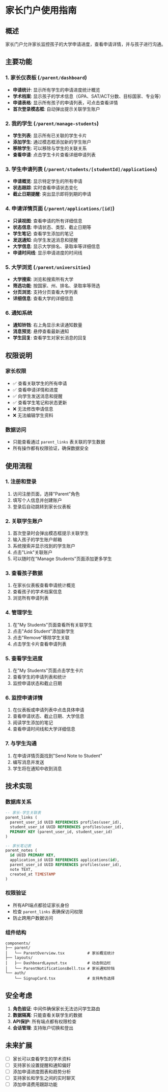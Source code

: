 # 家长门户使用指南

## 概述

家长门户允许家长监控孩子的大学申请进度，查看申请详情，并与孩子进行沟通。

## 主要功能

### 1. 家长仪表板 (`/parent/dashboard`)
- **申请统计**: 显示所有学生的申请进度统计概览
- **学术档案**: 显示孩子的学术信息（GPA、SAT/ACT分数、目标国家、专业等）
- **申请表格**: 显示所有孩子的申请列表，可点击查看详情
- **首次登录模态框**: 自动弹出提示关联学生账户

### 2. 我的学生 (`/parent/manage-students`)
- **学生列表**: 显示所有已关联的学生卡片
- **添加学生**: 通过模态框添加新的学生账户
- **移除学生**: 可以移除与学生的关联关系
- **查看申请**: 点击学生卡片查看详细申请列表

### 3. 学生申请列表 (`/parent/students/[studentId]/applications`)
- **申请概览**: 显示特定学生的所有申请
- **状态跟踪**: 实时查看申请状态变化
- **截止日期提醒**: 突出显示即将到期的申请

### 4. 申请详情页面 (`/parent/applications/[id]`)
- **只读视图**: 查看申请的所有详细信息
- **状态信息**: 申请状态、类型、截止日期等
- **学生笔记**: 查看学生添加的笔记
- **发送通知**: 向学生发送消息和提醒
- **大学信息**: 显示大学排名、录取率等详细信息
- **申请时间线**: 显示申请进度的时间线

### 5. 大学浏览 (`/parent/universities`)
- **大学搜索**: 浏览和搜索所有大学
- **筛选功能**: 按国家、州、排名、录取率等筛选
- **分页浏览**: 支持分页查看大学列表
- **详细信息**: 查看大学的详细信息

### 6. 通知系统
- **通知铃铛**: 右上角显示未读通知数量
- **消息预览**: 悬停查看最新通知
- **学生回复**: 查看学生对家长消息的回复

## 权限说明

### 家长权限
- ✅ 查看关联学生的所有申请
- ✅ 查看申请详情和进度
- ✅ 向学生发送消息和提醒
- ✅ 查看学生笔记和状态更新
- ❌ 无法修改申请信息
- ❌ 无法编辑学生资料

### 数据访问
- 只能查看通过 `parent_links` 表关联的学生数据
- 所有操作都有权限验证，确保数据安全

## 使用流程

### 1. 注册和登录
1. 访问注册页面，选择"Parent"角色
2. 填写个人信息并创建账户
3. 登录后自动跳转到家长仪表板

### 2. 关联学生账户
1. 首次登录时会弹出模态框提示关联学生
2. 输入孩子的学生账户邮箱
3. 系统搜索并显示找到的学生账户
4. 点击"Link"关联账户
5. 可以随时在"Manage Students"页面添加更多学生

### 3. 查看孩子数据
1. 在家长仪表板查看申请统计概览
2. 查看孩子的学术档案信息
3. 浏览所有申请列表

### 4. 管理学生
1. 在"My Students"页面查看所有关联学生
2. 点击"Add Student"添加新学生
3. 点击"Remove"移除学生关联
4. 点击学生卡片查看申请列表

### 5. 查看学生进度
1. 在"My Students"页面点击学生卡片
2. 查看学生的申请列表和统计
3. 监控申请状态和截止日期

### 6. 监控申请详情
1. 在仪表板或申请列表中点击具体申请
2. 查看申请状态、截止日期、大学信息
3. 阅读学生添加的笔记
4. 查看申请时间线和大学详细信息

### 7. 与学生沟通
1. 在申请详情页面找到"Send Note to Student"
2. 编写消息并发送
3. 学生将在通知中收到消息

## 技术实现

### 数据库关系
```sql
-- 家长-学生关联表
parent_links (
  parent_user_id UUID REFERENCES profiles(user_id),
  student_user_id UUID REFERENCES profiles(user_id),
  PRIMARY KEY (parent_user_id, student_user_id)
)

-- 家长笔记表
parent_notes (
  id UUID PRIMARY KEY,
  application_id UUID REFERENCES applications(id),
  parent_user_id UUID REFERENCES profiles(user_id),
  note TEXT,
  created_at TIMESTAMP
)
```

### 权限验证
- 所有API端点都验证家长身份
- 检查 `parent_links` 表确保访问权限
- 防止跨用户数据访问

### 组件结构
```
components/
├── parent/
│   └── ParentOverview.tsx          # 家长概览统计
├── layouts/
│   ├── DashboardLayout.tsx         # 动态侧边栏
│   └── ParentNotificationsBell.tsx # 家长通知铃铛
└── auth/
    └── SignupCard.tsx              # 支持角色选择
```

## 安全考虑

1. **角色验证**: 中间件确保家长无法访问学生路由
2. **数据隔离**: 只能查看关联学生的数据
3. **API保护**: 所有端点都有权限检查
4. **会话管理**: 支持账户切换和登出

## 未来扩展

- [ ] 家长可以查看学生的学术资料
- [ ] 支持家长设置提醒和通知偏好
- [ ] 添加申请进度图表和趋势分析
- [ ] 支持家长和学生之间的实时聊天
- [ ] 添加申请费用跟踪功能 